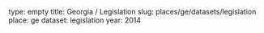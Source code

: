 type: empty
title: Georgia / Legislation
slug: places/ge/datasets/legislation
place: ge
dataset: legislation
year: 2014
